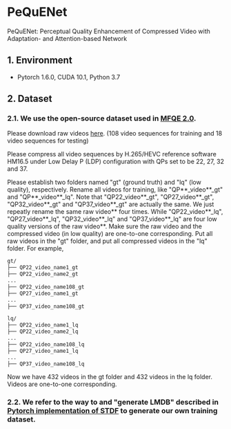 # PeQuENet
PeQuENet: Perceptual Quality Enhancement of Compressed Video with Adaptation- and Attention-based Network

## 1. Environment

- Pytorch 1.6.0, CUDA 10.1, Python 3.7

## 2. Dataset

### 2.1. We use the open-source dataset used in [MFQE 2.0](https://github.com/RyanXingQL/MFQEv2.0). 

Please download raw videos [here](https://github.com/RyanXingQL/MFQEv2.0/wiki/MFQEv2-Dataset). (108 video sequences for training and 18 video sequences for testing) 

Please compress all video sequences by H.265/HEVC reference software HM16.5 under Low Delay P (LDP) configuration with QPs set to be 22, 27, 32 and 37.
  
Please establish two folders named "gt" (ground truth) and "lq" (low quality), respectively. Rename all videos for training, like "QP**_video**_gt" and "QP**_video**_lq". Note that "QP22_video**_gt", "QP27_video**_gt", "QP32_video**_gt" and "QP37_video**_gt" are actually the same. We just repeatly rename the same raw video** four times. While "QP22_video**_lq", "QP27_video**_lq", "QP32_video**_lq" and "QP37_video**_lq" are four low quality versions of the raw video**. Make sure the raw video and the compressed video (in low quality) are one-to-one corresponding. Put all raw videos in the "gt" folder, and put all compressed videos in the "lq" folder. For example,
 
 ```tex
gt/
├── QP22_video_name1_gt
├── QP22_video_name2_gt
...
├── QP22_video_name108_gt
├── QP27_video_name1_gt
...
├── QP37_video_name108_gt

lq/
├── QP22_video_name1_lq
├── QP22_video_name2_lq
...
├── QP22_video_name108_lq
├── QP27_video_name1_lq
...
├── QP37_video_name108_lq
```

Now we have 432 videos in the gt folder and 432 videos in the lq folder. Videos are one-to-one corresponding.

### 2.2. We refer to the way to and "generate LMDB" described in [Pytorch implementation of STDF](https://github.com/RyanXingQL/STDF-PyTorch) to generate our own training dataset.
